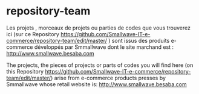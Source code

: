 # repository-team
Les projets , morceaux de projets ou parties de codes que vous trouverez ici (sur ce Repository https://github.com/Smallwave-IT-e-commerce/repository-team/edit/master/ )
sont issus des produits e-commerce développés par Smmallwave dont le site marchand est :
http://www.smallwave.besaba.com 
 
 The projects, the pieces of projects or parts of codes you will find here (on this Repository https://github.com/Smallwave-IT-e-commerce/repository-team/edit/master/) 
 arise from e-commerce products presses by Smmallwave whose retail website is: 
 http://www.smallwave.besaba.com
